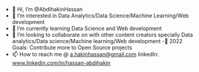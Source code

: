 - 👋 Hi, I’m @AbdihakinHassan
- 👀 I’m interested in Data Analytics/Data Science/Machine Learning/Web development
- 🌱 I’m currently learning Data Science and Web development
- 💞️ I’m looking to collaborate on  with other content creators specially Data analytics/Data science/Machine learning/Web development
-🥅 2022 Goals: Contribute more to Open Source projects
- 📫 How to reach me @ a.hakinhassan@gmail.com linkedIn: www.linkedin.com/in/hassan-abdihakin


<!---
AbdihakinHassan/AbdihakinHassan is a ✨ special ✨ repository because its `README.md` (this file) appears on your GitHub profile.
You can click the Preview link to take a look at your changes.
--->
